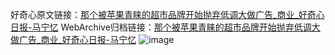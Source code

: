 好奇心原文链接：[那个被苹果青睐的超市品牌开始抛弃低调大做广告_商业_好奇心日报-马宁忆](https://www.qdaily.com/articles/3696.html)
WebArchive归档链接：[那个被苹果青睐的超市品牌开始抛弃低调大做广告_商业_好奇心日报-马宁忆](http://web.archive.org/web/20190623152721/https://www.qdaily.com/articles/3696.html)
![image](http://ww3.sinaimg.cn/large/007d5XDpgy1g3vd1rg8etj30u02t6b29)